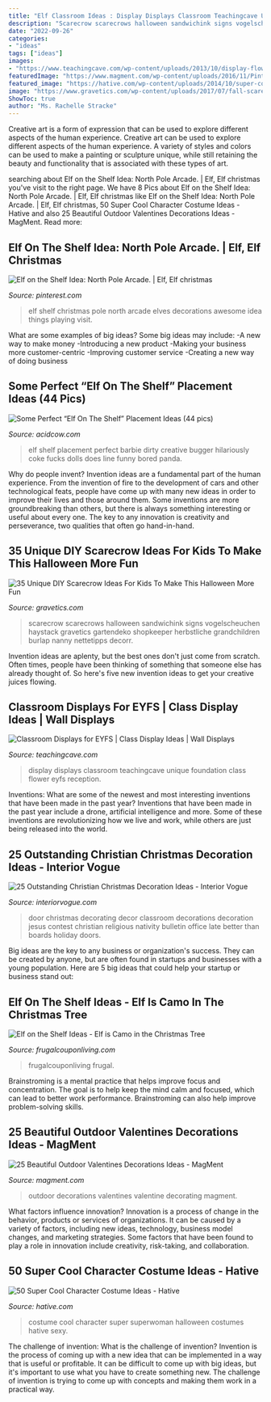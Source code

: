 ```yaml
---
title: "Elf Classroom Ideas : Display Displays Classroom Teachingcave Unique Foundation Class Flower Eyfs Reception"
description: "Scarecrow scarecrows halloween sandwichink signs vogelscheuchen haystack gravetics gartendeko shopkeeper herbstliche grandchildren burlap nanny nettetipps decorr"
date: "2022-09-26"
categories:
- "ideas"
tags: ["ideas"]
images:
- "https://www.teachingcave.com/wp-content/uploads/2013/10/display-flower-hands.jpg"
featuredImage: "https://www.magment.com/wp-content/uploads/2016/11/Pinterest-Outdoor-Valentine-Decorating-Ideas.jpg"
featured_image: "https://hative.com/wp-content/uploads/2014/10/super-cool-costume-ideas/13-superwoman-costume.jpg"
image: "https://www.gravetics.com/wp-content/uploads/2017/07/fall-scarecrows.jpg"
ShowToc: true
author: "Ms. Rachelle Stracke"
---
```



Creative art is a form of expression that can be used to explore different aspects of the human experience.
Creative art can be used to explore different aspects of the human experience. A variety of styles and colors can be used to make a painting or sculpture unique, while still retaining the beauty and functionality that is associated with these types of art.

	

		
searching about Elf on the Shelf Idea: North Pole Arcade. | Elf, Elf christmas you've visit to the right page. We have 8 Pics about Elf on the Shelf Idea: North Pole Arcade. | Elf, Elf christmas like Elf on the Shelf Idea: North Pole Arcade. | Elf, Elf christmas, 50 Super Cool Character Costume Ideas - Hative and also 25 Beautiful Outdoor Valentines Decorations Ideas - MagMent. Read more:
		
    
## Elf On The Shelf Idea: North Pole Arcade. | Elf, Elf Christmas

<img loading=lazy src="https://i.pinimg.com/736x/74/e9/fe/74e9fece660b1a4ec66def0da8766e3e.jpg" onerror="this.onerror=null;this.src='https://tse1.mm.bing.net/th?id=OIP.ntvasbqX7n91goy-d9B6vAHaLH&amp;pid=15.1';" alt="Elf on the Shelf Idea: North Pole Arcade. | Elf, Elf christmas">

_Source: pinterest.com_

>elf shelf christmas pole north arcade elves decorations awesome idea things playing visit. 

	

What are some examples of big ideas?
Some big ideas may include: 
-A new way to make money 
-Introducing a new product 
-Making your business more customer-centric 
-Improving customer service 
-Creating a new way of doing business

    
## Some Perfect “Elf On The Shelf” Placement Ideas (44 Pics)

<img loading=lazy src="https://cdn.acidcow.com/pics/20181213/elf_31.jpg" onerror="this.onerror=null;this.src='https://tse1.mm.bing.net/th?id=OIP.Eqz-RbT87nPfzseG6N-pUAHaJ4&amp;pid=15.1';" alt="Some Perfect “Elf On The Shelf” Placement Ideas (44 pics)">

_Source: acidcow.com_

>elf shelf placement perfect barbie dirty creative bugger hilariously coke fucks dolls does line funny bored panda. 

	

Why do people invent?
Invention ideas are a fundamental part of the human experience. From the invention of fire to the development of cars and other technological feats, people have come up with many new ideas in order to improve their lives and those around them. Some inventions are more groundbreaking than others, but there is always something interesting or useful about every one. The key to any innovation is creativity and perseverance, two qualities that often go hand-in-hand.

    
## 35 Unique DIY Scarecrow Ideas For Kids To Make This Halloween More Fun

<img loading=lazy src="https://www.gravetics.com/wp-content/uploads/2017/07/fall-scarecrows.jpg" onerror="this.onerror=null;this.src='https://tse4.mm.bing.net/th?id=OIP.N0MghjFDCXaeABjn08cGsQHaJs&amp;pid=15.1';" alt="35 Unique DIY Scarecrow Ideas For Kids To Make This Halloween More Fun">

_Source: gravetics.com_

>scarecrow scarecrows halloween sandwichink signs vogelscheuchen haystack gravetics gartendeko shopkeeper herbstliche grandchildren burlap nanny nettetipps decorr. 

	

Invention ideas are aplenty, but the best ones don't just come from scratch. Often times, people have been thinking of something that someone else has already thought of. So here's five new invention ideas to get your creative juices flowing.

    
## Classroom Displays For EYFS | Class Display Ideas | Wall Displays

<img loading=lazy src="https://www.teachingcave.com/wp-content/uploads/2013/10/display-flower-hands.jpg" onerror="this.onerror=null;this.src='https://tse2.mm.bing.net/th?id=OIP.Q950TOtmcxuNeKsCAD9lsgHaNJ&amp;pid=15.1';" alt="Classroom Displays for EYFS | Class Display Ideas | Wall Displays">

_Source: teachingcave.com_

>display displays classroom teachingcave unique foundation class flower eyfs reception. 

	

Inventions: What are some of the newest and most interesting inventions that have been made in the past year?
Inventions that have been made in the past year include a drone, artificial intelligence and more. Some of these inventions are revolutionizing how we live and work, while others are just being released into the world.

    
## 25 Outstanding Christian Christmas Decoration Ideas - Interior Vogue

<img loading=lazy src="http://interiorvogue.com/wp-content/uploads/2016/09/Christmas-Door-Decorating-Contest.jpg" onerror="this.onerror=null;this.src='https://tse3.mm.bing.net/th?id=OIP.BMPM7b80SZ89U73DmgRpOQHaJ4&amp;pid=15.1';" alt="25 Outstanding Christian Christmas Decoration Ideas - Interior Vogue">

_Source: interiorvogue.com_

>door christmas decorating decor classroom decorations decoration jesus contest christian religious nativity bulletin office late better than boards holiday doors. 

	

Big ideas are the key to any business or organization's success. They can be created by anyone, but are often found in startups and businesses with a young population. Here are 5 big ideas that could help your startup or business stand out: 

    
## Elf On The Shelf Ideas - Elf Is Camo In The Christmas Tree

<img loading=lazy src="https://www.frugalcouponliving.com/wp-content/uploads/2014/11/Elf-on-the-shelf-ideas-camo-frugal-coupon-living.jpg" onerror="this.onerror=null;this.src='https://tse2.mm.bing.net/th?id=OIP.7r37pjWjbchiaOhq1IXnjgHaLH&amp;pid=15.1';" alt="Elf on the Shelf Ideas - Elf is Camo in the Christmas Tree">

_Source: frugalcouponliving.com_

>frugalcouponliving frugal. 

	

Brainstroming is a mental practice that helps improve focus and concentration. The goal is to help keep the mind calm and focused, which can lead to better work performance. Brainstroming can also help improve problem-solving skills.

    
## 25 Beautiful Outdoor Valentines Decorations Ideas - MagMent

<img loading=lazy src="https://www.magment.com/wp-content/uploads/2016/11/Pinterest-Outdoor-Valentine-Decorating-Ideas.jpg" onerror="this.onerror=null;this.src='https://tse1.mm.bing.net/th?id=OIP.kOC8bqIOw--o-zmBVVYXVQAAAA&amp;pid=15.1';" alt="25 Beautiful Outdoor Valentines Decorations Ideas - MagMent">

_Source: magment.com_

>outdoor decorations valentines valentine decorating magment. 

	

What factors influence innovation?
Innovation is a process of change in the behavior, products or services of organizations. It can be caused by a variety of factors, including new ideas, technology, business model changes, and marketing strategies.
Some factors that have been found to play a role in innovation include creativity, risk-taking, and collaboration.

    
## 50 Super Cool Character Costume Ideas - Hative

<img loading=lazy src="https://hative.com/wp-content/uploads/2014/10/super-cool-costume-ideas/13-superwoman-costume.jpg" onerror="this.onerror=null;this.src='https://tse3.mm.bing.net/th?id=OIP.UaBbFI7UmNL7FYnLT3LQkQHaLB&amp;pid=15.1';" alt="50 Super Cool Character Costume Ideas - Hative">

_Source: hative.com_

>costume cool character super superwoman halloween costumes hative sexy. 

	

The challenge of invention: What is the challenge of invention?
Invention is the process of coming up with a new idea that can be implemented in a way that is useful or profitable. It can be difficult to come up with big ideas, but it's important to use what you have to create something new. The challenge of invention is trying to come up with concepts and making them work in a practical way.

